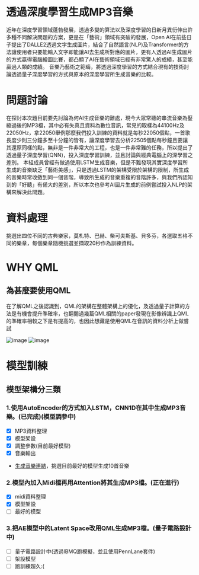 # 透過深度學習生成MP3音樂

近年在深度學習領域蓬勃發展，透過多變的算法以及深度學習的日新月異衍伸出許多種不同解決問題的方案，更是在「藝術」領域有突破的發展，Open AI在前些日子提出了DALLE2透過文字生成圖片，結合了自然語言(NLP)及Transformer的方法讓使用者只要能輸入文字即能讓AI去生成所對應的圖片，更有人透過AI生成圖片的方式贏得電腦繪圖比賽，都凸顯了AI在藝術領域已經有非常驚人的成績，甚至能贏過人類的成績。
    音樂乃藝術之範疇，將透過深度學習的方式結合現有的技術討論透過量子深度學習的方式與原本的深度學習所生成音樂的比較。
# 問題討論

在探討本次題目前要先討論為何AI生成音樂的難處，現今大眾常聽的串流音樂為壓縮過後的MP3檔，其中必有失真且資料為數位音訊，常見的取樣為44100Hz及22050Hz，拿22050舉例那麼我們投入訓練的資料就是每秒22050個點，一首歌長度少則三分鐘多至十分鐘的皆有，讓深度學習去分析22505個點每秒鐘且要讓其還原同樣的點，無非是一件非常大的工程，也是一件非常難的任務，所以提出了透過量子深度學習(QNN)，投入深度學習訓練，並且討論與經典電腦上的深學習之差別。
本組成員曾經有做過使用LSTM生成音樂，但是不難發現其實深度學習所生成的音樂缺乏「藝術美感」，只是透過LSTM的架構受限於架構的限制，所生成的音樂時常收斂到同一個音階，導致所生成的音樂重複的音階許多，與我們所認知到的「好聽」有偌大的差別，所以本次也參考AI圖片生成的前例嘗試投入NLP的架構來解決此問題。

# 資料處理

挑選出四位不同的古典樂家，莫札特、巴赫、柴可夫斯基、貝多芬，各選取五格不同的樂章，每個樂章隨機挑選並擷取20秒作為訓練資料。

# WHY QML
## 為甚麼要使用QML
在了解QML之後認識到，QML的架構在整體架構上的優化，及透過量子計算的方法是有機會提升準確率，也翻閱過幾篇QML相關的paper發現在影像辨識上QML的準確率相較之下是有提高的，也因此想藏是使用QML在音訊的資料分析上做嘗試

![image](https://user-images.githubusercontent.com/75330475/206336853-6c7f210c-ecd9-46f6-948d-0317cd11b1a2.png)
![image](https://user-images.githubusercontent.com/75330475/206361468-4d8ee5cd-89da-46d7-8824-f6975a2ecff7.png)

# 模型訓練
## 模型架構分三類
### 1.使用AutoEncoder的方式加入LSTM，CNN1D在其中生成MP3音樂。(已完成)(模型調參中) 
- [x] MP3資料整理
- [x] 模型架設
- [x] 調整參數(目前最好模型)
- [x] 音樂輸出
*   [生成音樂連結](https://drive.google.com/drive/folders/185Vhm6fO4SWUI3Z4D_VEUX-vFGxXSJ0a?usp=sharing)，挑選目前最好的模型生成10首音樂
### 2.模型內加入Midi檔再用Attention將其生成MP3檔。(正在進行)
- [x] midi資料整理
- [x] 模型架設
- [ ] 最好的模型
### 3.把AE模型中的Latent Space改用QML生成MP3檔。(量子電路設計中)
- [ ] 量子電路設計中(透過IBMQ跑模擬，並且使用PennLane套件)
- [ ] 架設模型
- [ ] 跑訓練超久:(  
